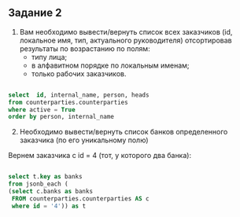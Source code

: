 ## Задание 2
1. Вам необходимо вывести/вернуть список всех заказчиков (id, локальное имя, тип, актуального руководителя) отсортировав результаты по возрастанию по полям:
   - типу лица;
   - в алфавитном порядке по локальным именам;
   - только рабочих заказчиков.

```sql

select  id, internal_name, person, heads 
from counterparties.counterparties
where active = True
order by person, internal_name

```

2. Необходимо вывести/вернуть список банков определенного заказчика (по его уникальному полю)

Вернем заказчика с id = 4 (тот, у которого два банка): <br>

``` sql

select t.key as banks  
from jsonb_each (
(select c.banks as banks  
 FROM counterparties.counterparties AS c
 where id = '4')) as t

```
